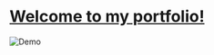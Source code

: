 # [Welcome to my portfolio!](https://duong-28.github.io/lucy-portfolio/)

![Demo](photos/demo.png)

